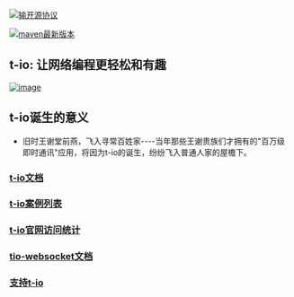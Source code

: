 [![输开源协议](https://img.shields.io/badge/License-Apache--2.0-brightgreen.svg "Apache")](https://www.apache.org/licenses/LICENSE-2.0)

[![maven最新版本](https://maven-badges.herokuapp.com/maven-central/org.t-io/tio-core/badge.svg "maven最新版本")](https://maven-badges.herokuapp.com/maven-central/org.t-io/tio-core)

## **t-io: 让网络编程更轻松和有趣**

[![image](https://gitee.com/tywo45/t-io/raw/master/docs/logo/preview.png)](http://t-io.org/doc/index.html)




## **t-io诞生的意义**
- 旧时王谢堂前燕，飞入寻常百姓家----当年那些王谢贵族们才拥有的"百万级即时通讯"应用，将因为t-io的诞生，纷纷飞入普通人家的屋檐下。

### **[t-io文档](https://t-io.org/blog/index.html "t-io文档")**

### **[t-io案例列表](https://t-io.org/case/index.html "t-io案例列表")**

### **[t-io官网访问统计](https://t-io.org/stat/index.html "t-io官网访问统计")**

### **[tio-websocket文档](https://t-io.org/blog/index.html?p=%2Fblog%2Ftio%2Fws%2Fshowcase.html "tio-websocket文档")**

### **[支持t-io](https://t-io.org/donation/index.html "支持t-io")**


